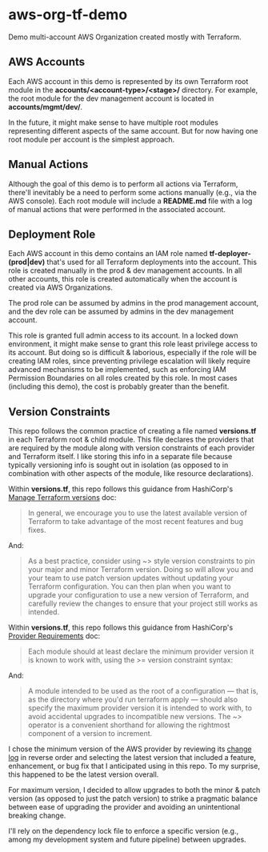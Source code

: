 # aws-org-tf-demo

Demo multi-account AWS Organization created mostly with Terraform.

## AWS Accounts

Each AWS account in this demo is represented by its own Terraform root module in the **accounts/\<account-type>/\<stage>/** directory. For example, the root module for the dev management account is located in **accounts/mgmt/dev/**.

In the future, it might make sense to have multiple root modules representing different aspects of the same account. But for now having one root module per account is the simplest approach.

## Manual Actions

Although the goal of this demo is to perform all actions via Terraform, there'll inevitably be a need to perform some actions manually (e.g., via the AWS console). Each root module will include a **README.md** file with a log of manual actions that were performed in the associated account.

## Deployment Role

Each AWS account in this demo contains an IAM role named **tf-deployer-(prod|dev)** that's used for all Terraform deployments into the account. This role is created manually in the prod & dev management accounts. In all other accounts, this role is created automatically when the account is created via AWS Organizations.

The prod role can be assumed by admins in the prod management account, and the dev role can be assumed by admins in the dev management account.

This role is granted full admin access to its account. In a locked down environment, it might make sense to grant this role least privilege access to its account. But doing so is difficult & laborious, especially if the role will be creating IAM roles, since preventing privilege escalation will likely require advanced mechanisms to be implemented, such as enforcing IAM Permission Boundaries on all roles created by this role. In most cases (including this demo), the cost is probably greater than the benefit.

## Version Constraints

This repo follows the common practice of creating a file named **versions.tf** in each Terraform root & child module. This file declares the providers that are required by the module along with version constraints of each provider and Terraform itself. I like storing this info in a separate file because typically versioning info is sought out in isolation (as opposed to in combination with other aspects of the module, like resource declarations).

Within **versions.tf**, this repo follows this guidance from HashiCorp's [Manage Terraform versions](https://developer.hashicorp.com/terraform/tutorials/configuration-language/versions) doc:

> In general, we encourage you to use the latest available version of Terraform to take advantage of the most recent features and bug fixes.

And:

> As a best practice, consider using ~> style version constraints to pin your major and minor Terraform version. Doing so will allow you and your team to use patch version updates without updating your Terraform configuration. You can then plan when you want to upgrade your configuration to use a new version of Terraform, and carefully review the changes to ensure that your project still works as intended.

Within **versions.tf**, this repo follows this guidance from HashiCorp's [Provider Requirements](https://developer.hashicorp.com/terraform/language/providers/requirements#version-constraints) doc:

> Each module should at least declare the minimum provider version it is known to work with, using the >= version constraint syntax:

And:

> A module intended to be used as the root of a configuration — that is, as the directory where you'd run terraform apply — should also specify the maximum provider version it is intended to work with, to avoid accidental upgrades to incompatible new versions. The ~> operator is a convenient shorthand for allowing the rightmost component of a version to increment.

I chose the minimum version of the AWS provider by reviewing its [change log](https://github.com/hashicorp/terraform-provider-aws/blob/main/CHANGELOG.md) in reverse order and selecting the latest version that included a feature, enhancement, or bug fix that I anticipated using in this repo. To my surprise, this happened to be the latest version overall.

For maximum version, I decided to allow upgrades to both the minor & patch version (as opposed to just the patch version) to strike a pragmatic balance between ease of upgrading the provider and avoiding an unintentional breaking change.

I'll rely on the dependency lock file to enforce a specific version (e.g., among my development system and future pipeline) between upgrades.
